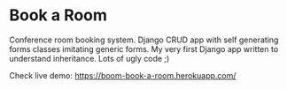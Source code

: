 # Book a Room
Conference room booking system. Django CRUD app with self generating forms classes imitating generic forms. My very first Django app written to understand inheritance. Lots of ugly code ;)

Check live demo: https://boom-book-a-room.herokuapp.com/

